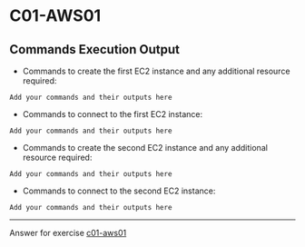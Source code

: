 # C01-AWS01

## Commands Execution Output

- Commands to create the first EC2 instance and any additional resource required:
```
Add your commands and their outputs here
```

- Commands to connect to the first EC2 instance:
```
Add your commands and their outputs here
```

- Commands to create the second EC2 instance and any additional resource required:
```
Add your commands and their outputs here
```

- Commands to connect to the second EC2 instance:
```
Add your commands and their outputs here
```

<!-- Don't change anything below this point-->
<!-- Before commiting, remove both commented lines--> 
***
Answer for exercise [c01-aws01](TBD)